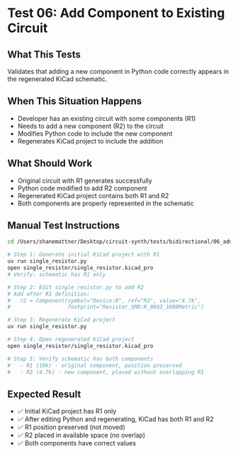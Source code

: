 # Test 06: Add Component to Existing Circuit

## What This Tests
Validates that adding a new component in Python code correctly appears in the regenerated KiCad schematic.

## When This Situation Happens
- Developer has an existing circuit with some components (R1)
- Needs to add a new component (R2) to the circuit
- Modifies Python code to include the new component
- Regenerates KiCad project to include the addition

## What Should Work
- Original circuit with R1 generates successfully
- Python code modified to add R2 component
- Regenerated KiCad project contains both R1 and R2
- Both components are properly represented in the schematic

## Manual Test Instructions

```bash
cd /Users/shanemattner/Desktop/circuit-synth/tests/bidirectional/06_add_component

# Step 1: Generate initial KiCad project with R1
uv run single_resistor.py
open single_resistor/single_resistor.kicad_pro
# Verify: schematic has R1 only

# Step 2: Edit single_resistor.py to add R2
# Add after R1 definition:
#   r2 = Component(symbol="Device:R", ref="R2", value="4.7k",
#                  footprint="Resistor_SMD:R_0603_1608Metric")

# Step 3: Regenerate KiCad project
uv run single_resistor.py

# Step 4: Open regenerated KiCad project
open single_resistor/single_resistor.kicad_pro

# Step 5: Verify schematic has both components
#   - R1 (10k) - original component, position preserved
#   - R2 (4.7k) - new component, placed without overlapping R1
```

## Expected Result

- ✅ Initial KiCad project has R1 only
- ✅ After editing Python and regenerating, KiCad has both R1 and R2
- ✅ R1 position preserved (not moved)
- ✅ R2 placed in available space (no overlap)
- ✅ Both components have correct values
